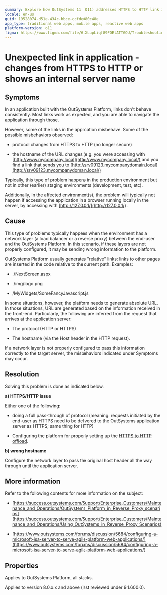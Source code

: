 ```yaml
---
summary: Explore how OutSystems 11 (O11) addresses HTTPS to HTTP link issues and hostname changes due to misconfigured network layers.
locale: en-us
guid: 19528074-d51e-434c-bbce-ccfde080c48e
app_type: traditional web apps, mobile apps, reactive web apps
platform-version: o11
figma: https://www.figma.com/file/6tXLupLiqfG9FOElATTGQU/Troubleshooting?node-id=3327:408
---
```


# Unexpected link in application - changes from HTTPS to HTTP or shows an internal server name

## Symptoms

In an application built with the OutSystems Platform, links don't behave consistently. Most links work as expected, and you are able to navigate the application through those.

However, some of the links in the application misbehave. Some of the possible misbehaviors observed:

* protocol changes from HTTPS to HTTP (no longer secure)

* the hostname of the URL changes (e.g. you were accessing with [http://www.mycompany.local](http://www.mycompany.local/) and you find a link that sends you to [http://srv09123.mycompanydomain.local](http://srv09123.mycompanydomain.local/)

Typically, this type of problem happens in the production environment but not in other (earlier) staging environments (development, test, etc).

Additionally, in the affected environment(s), the problem will typically not happen if accessing the application in a browser running locally in the server, by accessing with [http://127.0.0.1/](http://127.0.0.1/) . 

## Cause

This type of problems typically happens when the environment has a network layer (a load balancer or a reverse proxy) between the end-user and the OutSystems Platform. In this scenario, if these layers are not properly configured, it may be sending wrong information to the platform.

OutSystems Platform usually generates "relative" links: links to other pages are inserted in the code relative to the current path. Examples:

* ./NextScreen.aspx

* ./img/logo.png

* /MyWidgets/SomeFancyJavascript.js

In some situations, however, the platform needs to generate absolute URL. In those situations, URL are generated based on the information received in the front-end. Particularly, the following are inferred from the request that arrives at the application server:

* The protocol (HTTP or HTTPS)

* The hostname (via the Host header in the HTTP request).

If a network layer is not properly configured to pass this information correctly to the target server, the misbehaviors indicated under Symptoms may occur.

## Resolution

Solving this problem is done as indicated below.

**a) HTTPS/HTTP issue**

Either one of the following:

* doing a full pass-through of protocol (meaning: requests initiated by the end-user as HTTPS need to be delivered to the OutSystems application server as HTTPS; same thing for HTTP)

* Configuring the platform for properly setting up the [HTTPS to HTTP offload](https://success.outsystems.com/Support/Enterprise_Customers/Maintenance_and_Operations/Using_OutSystems_in_Reverse_Proxy_Scenarios/03_OutSystems_configurations_in_reverse_proxy_scenarios#C_-_End-to-end_SSL_and_SSL_Offloading).

**b) wrong hostname**

Configure the network layer to pass the original host header all the way through until the application server.

## More information

Refer to the following contents for more information on the subject:

* [https://success.outsystems.com/Support/Enterprise_Customers/Maintenance_and_Operations/OutSystems_Platform_in_Reverse_Proxy_scenarios](https://success.outsystems.com/Support/Enterprise_Customers/Maintenance_and_Operations/Using_OutSystems_in_Reverse_Proxy_Scenarios)

* [https://www.outsystems.com/forums/discussion/5684/configuring-a-microsoft-isa-server-to-serve-agile-platform-web-applications/](https://www.outsystems.com/forums/discussion/5684/configuring-a-microsoft-isa-server-to-serve-agile-platform-web-applications/)

## Properties

Applies to OutSystems Platform, all stacks.

Applies to version 8.0.x.x and above (last reviewed under 9.1.600.0).

